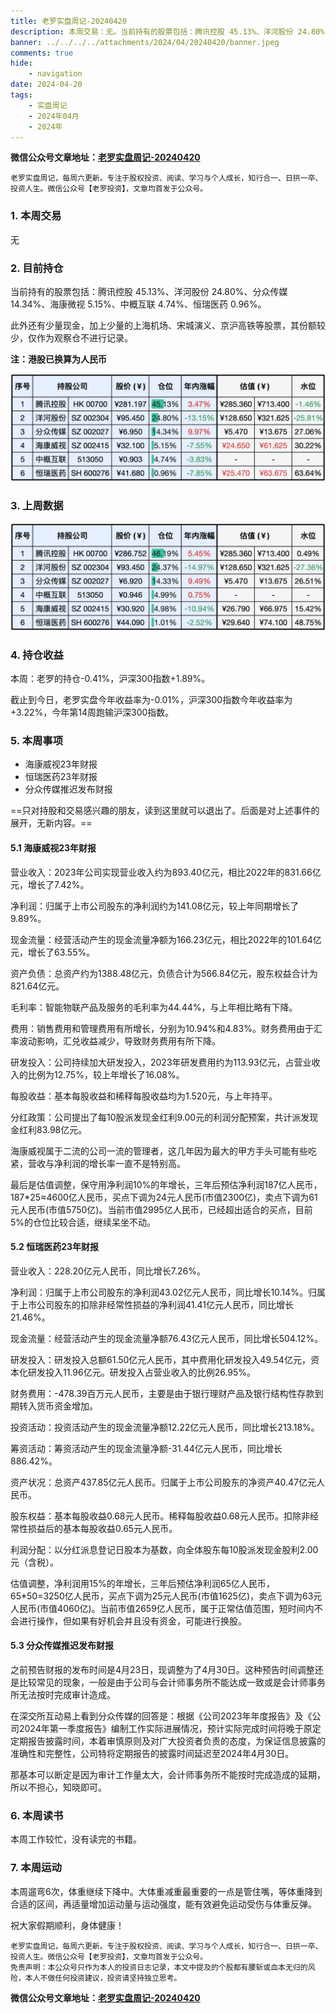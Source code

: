 ```yaml
---
title: 老罗实盘周记-20240420
description: 本周交易：无。当前持有的股票包括：腾讯控股 45.13%、洋河股份 24.80%、分众传媒 14.34%、海康微视 5.15%、中概互联 4.74%、恒瑞医药 0.96%。此外还有少量现金，加上少量的上海机场、宋城演义、京沪高铁等股票，其份额较少，仅作为观察仓不进行记录。本周：老罗的持仓-0.41%，沪深300指数+1.89%。
banner: ../../../../attachments/2024/04/20240420/banner.jpeg
comments: true
hide:
    - navigation
date: 2024-04-20
tags:
    - 实盘周记
    - 2024年04月
    - 2024年
---
```


__微信公众号文章地址：[老罗实盘周记-20240420](https://mp.weixin.qq.com/s/6GWUqHZttsxIkkJXAhJClg)__

```
老罗实盘周记，每周六更新。专注于股权投资、阅读、学习与个人成长，知行合一、日拱一卒、投资人生。微信公众号【老罗投资】，文章均首发于公众号。
```

### 1. 本周交易

无

### 2. 目前持仓

当前持有的股票包括：腾讯控股 45.13%、洋河股份 24.80%、分众传媒 14.34%、海康微视 5.15%、中概互联 4.74%、恒瑞医药 0.96%。

此外还有少量现金，加上少量的上海机场、宋城演义、京沪高铁等股票，其份额较少，仅作为观察仓不进行记录。

**注：港股已换算为人民币**

![目前持仓](../../../attachments/2024/04/20240420/1.jpg)

### 3. 上周数据

![上周数据](../../../attachments/2024/04/20240420/2.jpg)

### 4. 持仓收益

本周：老罗的持仓<span class="green">-0.41%</span>，沪深300指数<span class="red">+1.89%</span>。 

截止到今日，老罗实盘今年收益率为<span class="green">-0.01%</span>，沪深300指数今年收益率为<span class="red">+3.22%</span>，今年第14周跑输沪深300指数。

### 5. 本周事项

+ 海康威视23年财报
+ 恒瑞医药23年财报
+ 分众传媒推迟发布财报

==只对持股和交易感兴趣的朋友，读到这里就可以退出了。后面是对上述事件的展开，无新内容。==

#### 5.1 海康威视23年财报

营业收入：2023年公司实现营业收入约为893.40亿元，相比2022年的831.66亿元，增长了7.42%。

净利润：归属于上市公司股东的净利润约为141.08亿元，较上年同期增长了9.89%。

现金流量：经营活动产生的现金流量净额为166.23亿元，相比2022年的101.64亿元，增长了63.55%。

资产负债：总资产约为1388.48亿元，负债合计为566.84亿元，股东权益合计为821.64亿元。

毛利率：智能物联产品及服务的毛利率为44.44%，与上年相比略有下降。

费用：销售费用和管理费用有所增长，分别为10.94%和4.83%。财务费用由于汇率波动影响，汇兑收益减少，导致财务费用有所下降。

研发投入：公司持续加大研发投入，2023年研发费用约为113.93亿元，占营业收入的比例为12.75%，较上年增长了16.08%。

每股收益：基本每股收益和稀释每股收益均为1.520元，与上年持平。

分红政策：公司提出了每10股派发现金红利9.00元的利润分配预案，共计派发现金红利83.98亿元。

海康威视属于二流的公司一流的管理者，这几年因为最大的甲方手头可能有些吃紧，营收与净利润的增长率一直不是特别高。

最后是估值调整，保守用净利润10%的年增长，三年后预估净利润187亿人民币，187*25≈4600亿人民币，买点下调为24元人民币(市值2300亿)，卖点下调为61元人民币(市值5750亿)。当前市值2995亿人民币，已经超出适合的买点，目前5%的仓位比较合适，继续呆坐不动。

#### 5.2 恒瑞医药23年财报

营业收入：228.20亿元人民币，同比增长7.26%。

净利润：归属于上市公司股东的净利润43.02亿元人民币，同比增长10.14%。归属于上市公司股东的扣除非经常性损益的净利润41.41亿元人民币，同比增长21.46%。

现金流量：经营活动产生的现金流量净额76.43亿元人民币，同比增长504.12%。

研发投入：研发投入总额61.50亿元人民币，其中费用化研发投入49.54亿元，资本化研发投入11.96亿元。研发投入占营业收入的比例26.95%。

财务费用：-478.39百万元人民币，主要是由于银行理财产品及银行结构性存款到期转入货币资金增加。

投资活动：投资活动产生的现金流量净额12.22亿元人民币，同比增长213.18%。

筹资活动：筹资活动产生的现金流量净额-31.44亿元人民币，同比增长886.42%。

资产状况：总资产437.85亿元人民币。归属于上市公司股东的净资产40.47亿元人民币。

股东权益：基本每股收益0.68元人民币。稀释每股收益0.68元人民币。扣除非经常性损益后的基本每股收益0.65元人民币。

利润分配：以分红派息登记日股本为基数，向全体股东每10股派发现金股利2.00元（含税）。

估值调整，净利润用15%的年增长，三年后预估净利润65亿人民币，65*50=3250亿人民币，买点下调为25元人民币(市值1625亿)，卖点下调为63元人民币(市值4060亿)。当前市值2659亿人民币，属于正常估值范围，短时间内不会进行操作，但如果有好机会并且没有资金，可能进行换股。

#### 5.3 分众传媒推迟发布财报

之前预告财报的发布时间是4月23日，现调整为了4月30日。这种预告时间调整还是比较常见的现象，一般是由于公司与会计师事务所不能达成一致或是会计师事务所无法按时完成审计造成。

在深交所互动易上看到分众传媒的回答是：根据《公司2023年年度报告》及《公司2024年第一季度报告》编制工作实际进展情况，预计实际完成时间将晚于原定定期报告披露时间，本着审慎原则及对广大投资者负责的态度，为保证信息披露的准确性和完整性，公司特将定期报告的披露时间延迟至2024年4月30日。

那基本可以断定是因为审计工作量太大，会计师事务所不能按时完成造成的延期，所以不担心，知晓即可。

### 6. 本周读书

本周工作较忙，没有读完的书籍。

### 7. 本周运动

本周遛弯6次，体重继续下降中。大体重减重最重要的一点是管住嘴，等体重降到合适的区间，再适量增加运动量与运动强度，能有效避免运动受伤与体重反弹。

祝大家假期顺利，身体健康！

```
老罗实盘周记，每周六更新。专注于股权投资、阅读、学习与个人成长，知行合一、日拱一卒、投资人生。微信公众号【老罗投资】，文章均首发于公众号。
免责声明：本公众号只作为本人的投资日志记录，本文中提及的个股都有腰斩或血本无归的风险，本人不做任何投资建议，投资请坚持独立思考。
```

__微信公众号文章地址：[老罗实盘周记-20240420](https://mp.weixin.qq.com/s/6GWUqHZttsxIkkJXAhJClg)__
